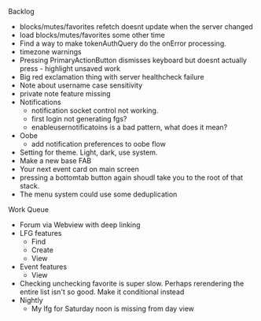 Backlog
* blocks/mutes/favorites refetch doesnt update when the server changed
* load blocks/mutes/favorites some other time
* Find a way to make tokenAuthQuery do the onError processing.
* timezone warnings
* Pressing PrimaryActionButton dismisses keyboard but doesnt actually press - highlight unsaved work
* Big red exclamation thing with server healthcheck failure
* Note about username case sensitivity
* private note feature missing
* Notifications
  * notification socket control not working.
  * first login not generating fgs?
  * enableusernotificatoins is a bad pattern, what does it mean?
* Oobe
  * add notification preferences to oobe flow
* Setting for theme. Light, dark, use system.
* Make a new base FAB
* Your next event card on main screen
* pressing a bottomtab button again shoudl take you to the root of that stack.
* The menu system could use some deduplication

Work Queue
* Forum via Webview with deep linking
* LFG features
  * Find
  * Create
  * View
* Event features
  * View
* Checking unchecking favorite is super slow. Perhaps rerendering the entire list isn't so good. Make it conditional instead
* Nightly
  * My lfg for Saturday noon is missing from day view
